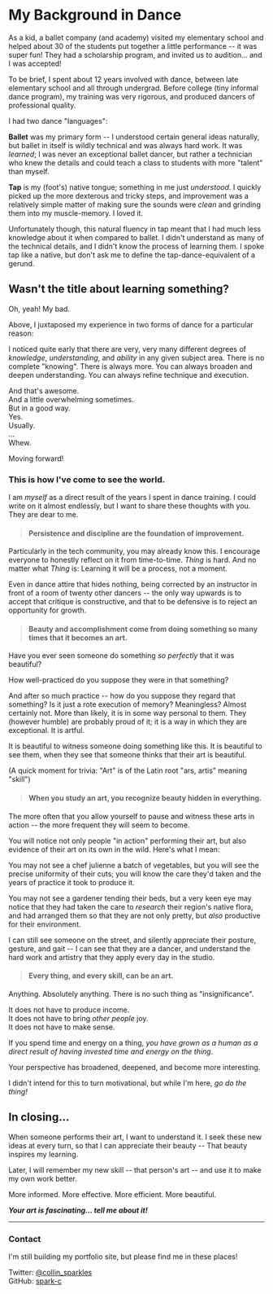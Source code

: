 <!-- Written and published 7-26-2021 by Collin Sparks -->

# My Background in Dance

As a kid, a ballet company (and academy) visited my elementary school and helped about 30 of the students put together a little performance -- it was super fun! They had a scholarship program, and invited us to audition... and I was accepted!

To be brief, I spent about 12 years involved with dance, between late elementary school and all through undergrad. Before college (tiny informal dance program), my training was very rigorous, and produced dancers of professional quality.

I had two dance "languages":

**Ballet** was my primary form -- I understood certain general ideas naturally, but ballet in itself is wildly technical and was always hard work. It was *learned*; I was never an exceptional ballet dancer, but rather a technician who knew the details and could teach a class to students with more "talent" than myself.

**Tap** is my (foot's) native tongue; something in me just *understood*. I quickly picked up the more dexterous and tricky steps, and improvement was a relatively simple matter of making sure the sounds were *clean* and grinding them into my muscle-memory. I loved it.

Unfortunately though, this natural fluency in tap meant that I had much less knowledge about it when compared to ballet. I didn't understand as many of the technical details, and I didn't know the process of learning them. I spoke tap like a native, but don't ask me to define the tap-dance-equivalent of a gerund.

## Wasn't the title about learning something?

Oh, yeah! My bad.

Above, I juxtaposed my experience in two forms of dance for a particular reason:

I noticed quite early that there are very, very many different degrees of *knowledge*, *understanding*, and *ability* in any given subject area. There is no complete "knowing". There is always more. You can always broaden and deepen understanding. You can always refine technique and execution.

And that's awesome.  
And a little overwhelming sometimes.  
But in a good way.  
Yes.  
Usually.  
...  
Whew.  

Moving forward!

### This is how I've come to see the world.

I am *myself* as a direct result of the years I spent in dance training. I could write on it almost endlessly, but I want to share these thoughts with you. They are dear to me.

> #### Persistence and discipline are the foundation of improvement.

Particularly in the tech community, you may already know this. I encourage everyone to honestly reflect on it from time-to-time. *Thing* is hard. And no matter what *Thing* is: Learning it will be a process, not a moment.

Even in dance attire that hides nothing, being corrected by an instructor in front of a room of twenty other dancers -- the only way upwards is to accept that critique is constructive, and that to be defensive is to reject an opportunity for growth.

> #### Beauty and accomplishment come from doing something so many times that it becomes an art.

Have you ever seen someone do something *so perfectly* that it was beautiful?

How well-practiced do you suppose they were in that something?

And after so much practice -- how do you suppose they regard that something? Is it just a rote execution of memory? Meaningless? Almost certainly not. More than likely, it is in some way personal to them. They (however humble) are probably proud of it; it is a way in which they are exceptional. It is artful.

It is beautiful to witness someone doing something like this. It is beautiful to see them, when they see that someone thinks that their art is beautiful.

(A quick moment for trivia: "Art" is of the Latin root "ars, artis" meaning "skill")

> #### When you study an art, you recognize beauty hidden in everything.

The more often that you allow yourself to pause and witness these arts in action -- the more frequent they will seem to become.

You will notice not only people "in action" performing their art, but also evidence of their art on its own in the wild. Here's what I mean:

You may not see a chef julienne a batch of vegetables, but you will see the precise uniformity of their cuts; you will know the care they'd taken and the years of practice it took to produce it.

You may not see a gardener tending their beds, but a very keen eye may notice that they had taken the care to *research* their region's native flora, and had arranged them so that they are not only pretty, but *also* productive for their environment.

I can still see someone on the street, and silently appreciate their posture, gesture, and gait -- I can see that they are a dancer, and understand the hard work and artistry that they apply every day in the studio.

> #### Every thing, and every skill, can be an art.

Anything. Absolutely anything. There is no such thing as "insignificance".

It does not have to produce income.  
It does not have to bring *other people* joy.  
It does not have to make sense.

If you spend time and energy on a thing, *you have grown as a human as a direct result of having invested time and energy on the thing*.

Your perspective has broadened, deepened, and become more interesting.

I didn't intend for this to turn motivational, but while I'm here, *go do the thing!*

## In closing...

When someone performs their art, I want to understand it. I seek these new ideas at every turn, so that I can appreciate their beauty -- That beauty inspires my learning.

Later, I will remember my new skill -- that person's art -- and use it to make my own work better.

More informed. More effective. More efficient. More beautiful.

***Your art is fascinating... tell me about it!***

---

### Contact

I'm still building my portfolio site, but please find me in these places!

Twitter:  [@collin_sparkles](https://twitter.com/collin_sparkles)  
GitHub:  [spark-c](https://github.com/spark-c/)